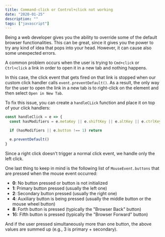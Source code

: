 ```yaml
---
title: Command-click or Control+click not working
date: "2020-01-25"
description: ""
tags: ["javascript"]
---
```


Being a web developer gives you the ability to override some of the default browser functionalities.
This can be great, since it gives you the power to try any kind of idea that pops into your head.
However, it can cause also some unexpected errors.

A common problem occurs when the user is trying to `Cmd+click` or `Ctrl+click` a link in order to open it in a new tab and nothing happens.

In this case, the click event that gets fired on that link is stopped when our custom click handler calls `event.preventDefault()`.
As a result, the only way for the user to open the link in a new tab is to right-click on the element and then select `Open in New Tab`.

To fix this issue, you can create a `handleCLick` function and place it on top of your click handlers:

```js
const handleClick = e => {
  const hasModifiers = e.metaKey || e.shiftKey || e.altKey || e.ctrlKey

  if (hasModifiers || e.button !== 1) return

  e.preventDefault()
}
```

Since a right click doesn't trigger a normal click event, we handle only the left click.

One last thing to keep in mind is the following list of `MouseEvent.buttons` that are pressed when the mouse event occurred:

- **0**: No button pressed or button is not initialized
- **1**: Primary button pressed (usually the left one)
- **2**: Secondary button pressed (usually the right one)
- **4**: Auxiliary button is being pressed (usually the middle button or the mouse wheel button)
- **8**: Forth button is pressed (typically the "Browser Back" button)
- **1**6: Fifth button is pressed (typically the "Browser Forward" button)

And if the user pressed simultaneously more than one button, the above values are summed up (e.g., 3 is primary + secondary).
